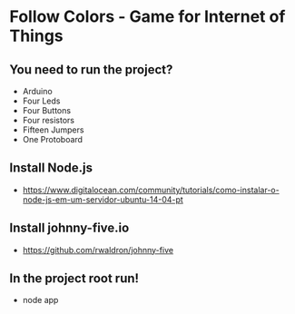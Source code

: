 # Follow Colors - Game for Internet of Things

## You need to run the project?
* Arduino
* Four Leds
* Four Buttons
* Four resistors
* Fifteen Jumpers
* One Protoboard

## Install Node.js
* https://www.digitalocean.com/community/tutorials/como-instalar-o-node-js-em-um-servidor-ubuntu-14-04-pt

## Install johnny-five.io
* https://github.com/rwaldron/johnny-five

## In the project root run!
* node app
